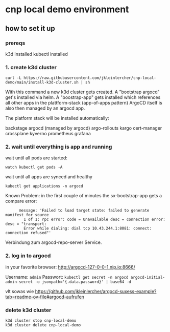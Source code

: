 # cnp local demo environment

## how to set it up

### prereqs

k3d installed
kubectl installed

### 1. create k3d cluster

```
curl -L https://raw.githubusercontent.com/jkleinlercher/cnp-local-demo/main/install-k3d-cluster.sh | sh
```

With this command a new k3d cluster gets created.
A "bootstrap argocd" get's installed via helm.
A "boostrap-app" gets installed which references all other apps in the plattform-stack (app-of-apps pattern)
ArgoCD itself is also then managed by an argocd app.

The platform stack will be installed automatically:

backstage
argocd (managed by argocd)
argo-rollouts
kargo
cert-manager
crossplane
kyverno
prometheus
grafana

### 2. wait until everything is app and running

wait until all pods are started:

```
watch kubectl get pods -A
```

wait until all apps are synced and healthy

```
kubectl get applications -n argocd
```

Known Problem: in the first couple of minutes the sx-bootstrap-app gets a compare error:

```
      message: 'Failed to load target state: failed to generate manifest for source
        1 of 1: rpc error: code = Unavailable desc = connection error: desc = "transport:
        Error while dialing: dial tcp 10.43.244.1:8081: connect: connection refused"'
```

Verbindung zum argocd-repo-server Service.




### 2. log in to argocd

in your favorite browser:  http://argocd-127-0-0-1.nip.io:8666/

Username: `admin`
Passwort: `kubectl get secret -n argocd argocd-initial-admin-secret -o jsonpath='{.data.password}' | base64 -d`

vlt sowas wie https://github.com/jkleinlercher/argocd-suxess-example?tab=readme-ov-file#argocd-aufrufen


### delete k3d cluster

```
k3d cluster stop cnp-local-demo
k3d cluster delete cnp-local-demo
```